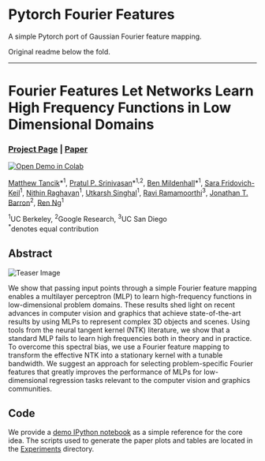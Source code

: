# Pytorch Fourier Features

A simple Pytorch port of Gaussian Fourier feature mapping.

Original readme below the fold.

----

# Fourier Features Let Networks Learn  High Frequency Functions in Low Dimensional Domains
### [Project Page](https://people.eecs.berkeley.edu/~bmild/fourfeat/) | [Paper](https://arxiv.org/abs/2006.10739)
[![Open Demo in Colab](https://colab.research.google.com/assets/colab-badge.svg)](https://colab.research.google.com/github/tancik/fourier-feature-networks/blob/master/Demo.ipynb)<br>

[Matthew Tancik](http://tancik.com/)\*<sup>1</sup>,
[Pratul P. Srinivasan](https://people.eecs.berkeley.edu/~pratul/)\*<sup>1,2</sup>,
[Ben Mildenhall](https://people.eecs.berkeley.edu/~bmild/)\*<sup>1</sup>,
[Sara Fridovich-Keil](https://people.eecs.berkeley.edu/~sfk/)<sup>1</sup>,
[Nithin Raghavan](https://www.linkedin.com/in/nithinraghavan//)<sup>1</sup>,
[Utkarsh Singhal](https://scholar.google.com/citations?user=lvA86MYAAAAJ&hl=en)<sup>1</sup>,
[Ravi Ramamoorthi](http://cseweb.ucsd.edu/~ravir/)<sup>3</sup>,
[Jonathan T. Barron](http://jonbarron.info/)<sup>2</sup>,
[Ren Ng](https://www2.eecs.berkeley.edu/Faculty/Homepages/yirenng.html)<sup>1</sup><br>

<sup>1</sup>UC Berkeley, <sup>2</sup>Google Research, <sup>3</sup>UC San Diego <br>
<sup>*</sup>denotes equal contribution


## Abstract
![Teaser Image](https://user-images.githubusercontent.com/3310961/84946597-cdf59800-b09d-11ea-8f0a-e8aaeee77829.png)

We show that passing input points through a simple Fourier feature mapping enables a multilayer perceptron (MLP) to learn high-frequency functions in low-dimensional problem domains. These results shed light on recent advances in computer vision and graphics that achieve state-of-the-art results by using MLPs to represent complex 3D objects and scenes. Using tools from the neural tangent kernel (NTK) literature, we show that a standard MLP fails to learn high frequencies both in theory and in practice. To overcome this spectral bias, we use a Fourier feature mapping to transform the effective NTK into a stationary kernel with a tunable bandwidth. We suggest an approach for selecting problem-specific Fourier features that greatly improves the performance of MLPs for low-dimensional regression tasks relevant to the computer vision and graphics communities.

## Code
We provide a [demo IPython notebook](https://colab.research.google.com/github/tancik/fourier-feature-networks/blob/master/Demo.ipynb) as a simple reference for the core idea. The scripts used to generate the paper plots and tables are located in the [Experiments](https://github.com/tancik/fourier-feature-networks/tree/master/Experiments) directory.
